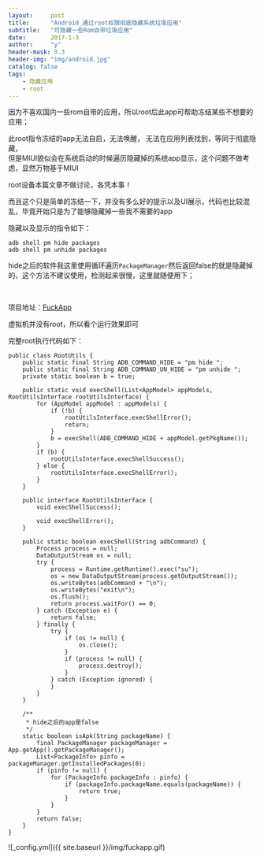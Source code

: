 ```yaml
---
layout:     post
title:      "Android_通过root权限彻底隐藏系统垃圾应用"
subtitle:   "可隐藏一些Rom自带垃圾应用"
date:       2017-1-3
author:     "y"
header-mask: 0.3
header-img: "img/android.jpg"
catalog: false
tags:
    - 隐藏应用
    - root
---
```



因为不喜欢国内一些rom自带的应用，所以root后此app可帮助冻结某些不想要的应用；

此root指令冻结的app无法自启，无法唤醒， 无法在应用列表找到，等同于彻底隐藏，<br>
但是MIUI貌似会在系统启动的时候遍历隐藏掉的系统app显示，这个问题不做考虑，显然万物基于MIUI<br>


root设备本篇文章不做讨论，各凭本事！<br>

而且这个只是简单的冻结一下，并没有多么好的提示以及UI展示，代码也比较混乱，毕竟开始只是为了能够隐藏掉一些我不需要的app<br>



隐藏以及显示的指令如下：<br>

`adb shell pm hide packages`<br>
`adb shell pm unhide packages`<br>

hide之后的软件我这里使用循环遍历`PackageManager`然后返回false的就是隐藏掉的，这个方法不建议使用，检测起来很慢，这里就随便用下；

<br>

项目地址：[FuckApp](https://github.com/7449/AndroidDevelop/tree/master/FuckApp)<br>

虚拟机并没有root，所以看个运行效果即可<br>

完整root执行代码如下：


	public class RootUtils {
	    public static final String ADB_COMMAND_HIDE = "pm hide ";
	    public static final String ADB_COMMAND_UN_HIDE = "pm unhide ";
	    private static boolean b = true;
	
	    public static void execShell(List<AppModel> appModels, RootUtilsInterface rootUtilsInterface) {
	        for (AppModel appModel : appModels) {
	            if (!b) {
	                rootUtilsInterface.execShellError();
	                return;
	            }
	            b = execShell(ADB_COMMAND_HIDE + appModel.getPkgName());
	        }
	        if (b) {
	            rootUtilsInterface.execShellSuccess();
	        } else {
	            rootUtilsInterface.execShellError();
	        }
	    }
	
	    public interface RootUtilsInterface {
	        void execShellSuccess();
	
	        void execShellError();
	    }
	
	    public static boolean execShell(String adbCommand) {
	        Process process = null;
	        DataOutputStream os = null;
	        try {
	            process = Runtime.getRuntime().exec("su");
	            os = new DataOutputStream(process.getOutputStream());
	            os.writeBytes(adbCommand + "\n");
	            os.writeBytes("exit\n");
	            os.flush();
	            return process.waitFor() == 0;
	        } catch (Exception e) {
	            return false;
	        } finally {
	            try {
	                if (os != null) {
	                    os.close();
	                }
	                if (process != null) {
	                    process.destroy();
	                }
	            } catch (Exception ignored) {
	            }
	        }
	    }
	
	    /**
	     * hide之后的app是false
	     */
	    static boolean isApk(String packageName) {
	        final PackageManager packageManager = App.getApp().getPackageManager();
	        List<PackageInfo> pinfo = packageManager.getInstalledPackages(0);
	        if (pinfo != null) {
	            for (PackageInfo packageInfo : pinfo) {
	                if (packageInfo.packageName.equals(packageName)) {
	                    return true;
	                }
	            }
	        }
	        return false;
	    }
	}

![_config.yml]({{ site.baseurl }}/img/fuckapp.gif)